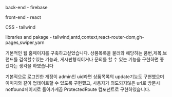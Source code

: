 back-end - firebase

front-end - react

CSS - tailwind

libraries and pakage - tailwind,antd,context,react-router-dom,gh-pages,swiper,yarn

기본적인 웹 홈페이지를 구축하고싶었습니다. 상품목록을 불러와 해당하는 품번,제목,브랜드를 검색할수있는 기능과,
게시판형식이거나 문의를 할 수 있는 기능을 구현하면 좋겠다는 생각을 하였습니다

기본적으로 로그인한 계정이 admin인 uid라면 상품목록의 update기능도 구현했으며 이미지와 같이 업데이트할 수 있도록 구현했고,
사용자가 의도되지않은 url로 방문시 notfound페이지로 돌아가게끔 ProtectedRoute 컴포넌트로 구현하였습니다.
